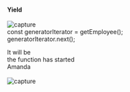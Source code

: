 #### Yield
![capture](https://user-images.githubusercontent.com/26092150/46122345-1bedac80-c1e6-11e8-9b51-f8b9382bf37b.JPG)
<br>
const generatorIterator = getEmployee();<br>
generatorIterator.next(); <br>

It will be<br>
the function has started <br>
Amanda 
<br><br>
![capture](https://user-images.githubusercontent.com/26092150/46122459-ba7a0d80-c1e6-11e8-9dfd-5e24e4fbb3ba.JPG)
